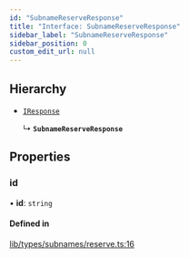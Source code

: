 ```yaml
---
id: "SubnameReserveResponse"
title: "Interface: SubnameReserveResponse"
sidebar_label: "SubnameReserveResponse"
sidebar_position: 0
custom_edit_url: null
---
```


## Hierarchy

- [`IResponse`](IResponse.md)

  ↳ **`SubnameReserveResponse`**

## Properties

### id

• **id**: `string`

#### Defined in

[lib/types/subnames/reserve.ts:16](https://github.com/JustaName-id/JustaName-sdk/blob/4bd6b66/packages/@justaname.id/sdk/src/lib/types/subnames/reserve.ts#L16)
